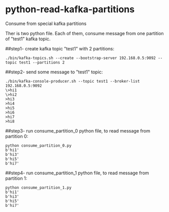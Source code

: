 # python-read-kafka-partitions
Consume from special kafka partitions

Ther is two python file. Each of them, consume message from one partition of "test1" kafka topic.


##step1- 
create kafka topic "test1" with 2 partitions:
```
./bin/kafka-topics.sh --create --bootstrap-server 192.168.0.5:9092 --topic test1 --partitions 2
```
##step2- 
send some message to "test1" topic:
```
./bin/kafka-console-producer.sh --topic test1 --broker-list 192.168.0.5:9092
\>hi1
\>hi2
>hi3
>hi4
>hi5     
>hi6
>hi7
>hi8
```

##step3- 
run consume_partition_0 python file, to read message from partition 0:
```
python consume_partition_0.py 
b'hi1'
b'hi3'
b'hi5'
b'hi7'
```

##step4- 
run consume_partition_1 python file, to read message from partition 1:
```
python consume_partition_1.py 
b'hi1'
b'hi3'
b'hi5'
b'hi7'
```
